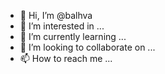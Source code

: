 - 👋 Hi, I’m @balhva
- 👀 I’m interested in ...
- 🌱 I’m currently learning ...
- 💞️ I’m looking to collaborate on ...
- 📫 How to reach me ...

<!---
balhva/balhva is a ✨ special ✨ repository because its `README.md` (this file) appears on your GitHub profile.
You can click the Preview link to take a look at your changes.
--->
